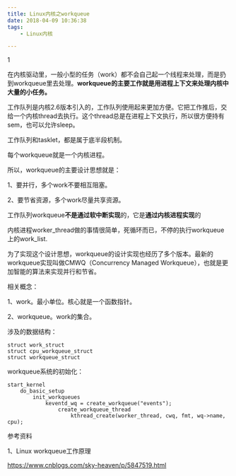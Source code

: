 ```yaml
---
title: Linux内核之workqueue
date: 2018-04-09 10:36:38
tags:
	- Linux内核

---
```


1

在内核驱动里，一般小型的任务（work）都不会自己起一个线程来处理，而是扔到workqueue里去处理。**workqueue的主要工作就是用进程上下文来处理内核中大量的小任务。**

工作队列是内核2.6版本引入的，工作队列使用起来更加方便。它把工作推后，交给一个内核thread去执行。这个thread总是在进程上下文执行，所以很方便持有sem，也可以允许sleep。

工作队列和tasklet，都是属于底半段机制。

每个workqueue就是一个内核进程。

所以，workqueue的主要设计思想就是：

1、要并行，多个work不要相互阻塞。

2、要节省资源，多个work尽量共享资源。

工作队列workqueue**不是通过软中断实现**的，它是**通过内核进程实现**的

内核进程worker_thread做的事情很简单，死循环而已，不停的执行workqueue上的work_list.



为了实现这个设计思想，workqueue的设计实现也经历了多个版本。最新的workqueue实现叫做CMWQ（Concurrency Managed Workqueue），也就是更加智能的算法来实现并行和节省。

相关概念：

1、work。最小单位。核心就是一个函数指针。

2、workqueue。work的集合。



涉及的数据结构：

```
struct work_struct
struct cpu_workqueue_struct
struct workqueue_struct
```



workqueue系统的初始化：

```
start_kernel
	do_basic_setup
		init_workqueues
			keventd_wq = create_workqueue("events");
				create_workqueue_thread
					kthread_create(worker_thread, cwq, fmt, wq->name, cpu);
```















参考资料

1、Linux workqueue工作原理 

https://www.cnblogs.com/sky-heaven/p/5847519.html